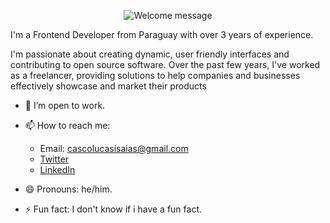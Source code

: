 <p align="center">
		<img alt="Welcome message" 
         src="https://readme-typing-svg.herokuapp.com?font=Cascadia+Code+PL&weight=500&size=30&pause=1000&center=true&vCenter=true&random=false&width=435&lines=Hey!+I'm+Lucas+%F0%9F%91%8B%F0%9F%8F%BB"
    />
</p>

I'm a Frontend Developer from Paraguay with over 3 years of experience.

I'm passionate about creating dynamic, user friendly interfaces and contributing to open source software. Over the past few years, I've worked as a freelancer, providing solutions to help companies and businesses effectively showcase and market their products

- 🔭 I’m open to work.
  
- 📫 How to reach me:
    - Email: cascolucasisaias@gmail.com
    - [Twitter](https://twitter.com/lucascodev)
    - [LinkedIn](https://www.linkedin.com/in/lucascodev/)
  
- 😄 Pronouns: he/him.
  
- ⚡ Fun fact: I don't know if i have a fun fact.
